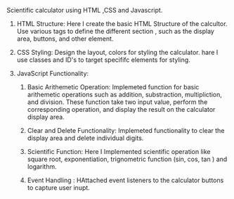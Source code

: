 
Scientific calculator using HTML ,CSS and Javascript.
1) HTML Structure:
    Here I create the basic HTML Structure of the calcultor. Use various tags to define the different section , such as the display area, buttons, 
    and other element.

2) CSS Styling:
    Design the layout, colors for styling the calculator. hare I use classes and ID's to target specififc elements for styling.

3) JavaScript Functionality:
    1) Basic Arithemetic Operation:
       Implemeted function for basic arithemetic operations such as addition, substraction, multipliction, and division. These function take two input
       value, perform the corresponding operation, and display the result on the calculator display area.

    2) Clear and Delete Functionality:
       Implemeted functionality to clear the display area and delete individual digits.

    3) Scientific Function:
      Here I Implemented scientific operation like square root, exponentiation, trignometric function (sin, cos, tan ) and logarithm. 

    4) Event Handling :
       HAttached event listeners to the calculator buttons to capture user inupt.
